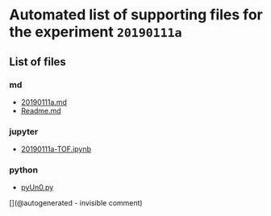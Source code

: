 # Automated list of supporting files for the __experiment `20190111a`__

## List of files

### md

* [20190111a.md](/us-draindump/exp/20190111a.md)
* [Readme.md](/matty/20190111a/Readme.md)


### jupyter

* [20190111a-TOF.ipynb](/matty/20190111a/20190111a-TOF.ipynb)


### python

* [pyUn0.py](/matty/20190111a/pyUn0.py)


[](@autogenerated - invisible comment)